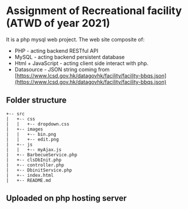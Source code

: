 # Assignment of Recreational facility (ATWD of year 2021)
  It is a php mysql web project. The web site composite of:
  - PHP - acting backend RESTful API
  - MySQL - acting backend persistent database
  - Html + JavaScript - acting client side interact with php.
  - Datasource - JSON string coming from [https://www.lcsd.gov.hk/datagovhk/facility/facility-bbqs.json](https://www.lcsd.gov.hk/datagovhk/facility/facility-bbqs.json)   

## Folder structure

```
+-- src
|   +-- css
|   |   +-- dropdown.css
|   +-- images
|   |   +-- bin.png
|   |   +-- edit.png
|   +-- js
|   |   +-- myAjax.js
|   +-- BarbecueService.php
|   +-- clsDbInit.php
|   +-- controller.php
|   +-- DbinitService.php
|   +-- index.html
|   +-- README.md

```
## Uploaded on php hosting server

